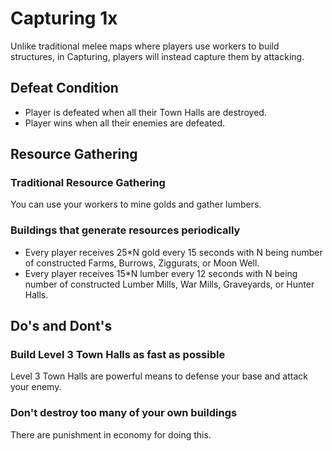 # Capturing 1x

Unlike traditional melee maps where players use workers to build structures, in Capturing, players will instead capture them by attacking.

## Defeat Condition

* Player is defeated when all their Town Halls are destroyed.
* Player wins when all their enemies are defeated.

## Resource Gathering

### Traditional Resource Gathering

You can use your workers to mine golds and gather lumbers.

### Buildings that generate resources periodically

* Every player receives 25*N gold every 15 seconds with N being number of constructed Farms, Burrows, Ziggurats, or Moon Well.
* Every player receives 15*N lumber every 12 seconds with N being number of constructed Lumber Mills, War Mills, Graveyards, or Hunter Halls.

## Do's and Dont's

### Build Level 3 Town Halls as fast as possible

Level 3 Town Halls are powerful means to defense your base and attack your enemy.

### Don't destroy too many of your own buildings

There are punishment in economy for doing this.
